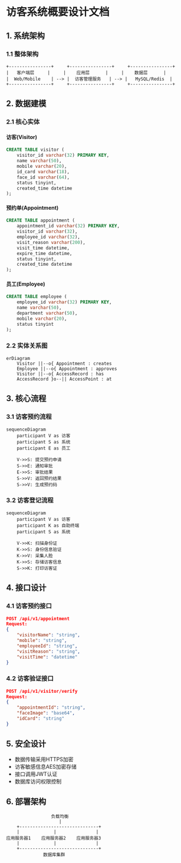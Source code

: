 # 访客系统概要设计文档

## 1. 系统架构

### 1.1 整体架构
```
+----------------+     +----------------+     +----------------+
|   客户端层     |     |    应用层      |     |    数据层      |
|  Web/Mobile    | --> |  访客管理服务   | --> |   MySQL/Redis  |
+----------------+     +----------------+     +----------------+
```

## 2. 数据建模

### 2.1 核心实体

#### 访客(Visitor)
```sql
CREATE TABLE visitor (
    visitor_id varchar(32) PRIMARY KEY,
    name varchar(50),
    mobile varchar(20),
    id_card varchar(18),
    face_id varchar(64),
    status tinyint,
    created_time datetime
);
```

#### 预约单(Appointment)
```sql
CREATE TABLE appointment (
    appointment_id varchar(32) PRIMARY KEY,
    visitor_id varchar(32),
    employee_id varchar(32),
    visit_reason varchar(200),
    visit_time datetime,
    expire_time datetime,
    status tinyint,
    created_time datetime
);
```

#### 员工(Employee)
```sql
CREATE TABLE employee (
    employee_id varchar(32) PRIMARY KEY,
    name varchar(50),
    department varchar(50),
    mobile varchar(20),
    status tinyint
);
```

### 2.2 实体关系图
```mermaid
erDiagram
    Visitor ||--o{ Appointment : creates
    Employee ||--o{ Appointment : approves
    Visitor ||--o{ AccessRecord : has
    AccessRecord }o--|| AccessPoint : at
```

## 3. 核心流程

### 3.1 访客预约流程
```mermaid
sequenceDiagram
    participant V as 访客
    participant S as 系统
    participant E as 员工
    
    V->>S: 提交预约申请
    S->>E: 通知审批
    E->>S: 审批结果
    S->>V: 返回预约结果
    S->>V: 生成预约码
```

### 3.2 访客登记流程
```mermaid 
sequenceDiagram
    participant V as 访客
    participant K as 自助终端
    participant S as 系统
    
    V->>K: 扫描身份证
    K->>S: 身份信息验证
    K->>V: 采集人脸
    K->>S: 存储访客信息
    S->>K: 打印访客证
```

## 4. 接口设计

### 4.1 访客预约接口
```json
POST /api/v1/appointment
Request:
{
    "visitorName": "string",
    "mobile": "string",
    "employeeId": "string",
    "visitReason": "string",
    "visitTime": "datetime"
}
```

### 4.2 访客验证接口
```json
POST /api/v1/visitor/verify
Request:
{
    "appointmentId": "string",
    "faceImage": "base64",
    "idCard": "string"
}
```

## 5. 安全设计

- 数据传输采用HTTPS加密
- 访客敏感信息AES加密存储
- 接口调用JWT认证
- 数据库访问权限控制

## 6. 部署架构

```
                 负载均衡
                    |
    +------------------------------+
    |             |               |
应用服务器1    应用服务器2    应用服务器3
    |             |               |
    +------------------------------+
              数据库集群
```